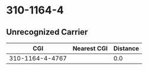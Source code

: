 # 310-1164-4
## Unrecognized Carrier


| CGI | Nearest CGI | Distance |
|-----|-------------|----------|
| 310-1164-4-4767 |  | 0.0 |
